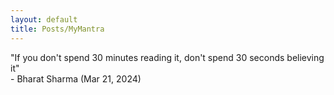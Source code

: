 ```yaml
---
layout: default
title: Posts/MyMantra
---
```


"If you don't spend 30 minutes reading it, don't spend 30 seconds believing it"
<br> - Bharat Sharma (Mar 21, 2024)
